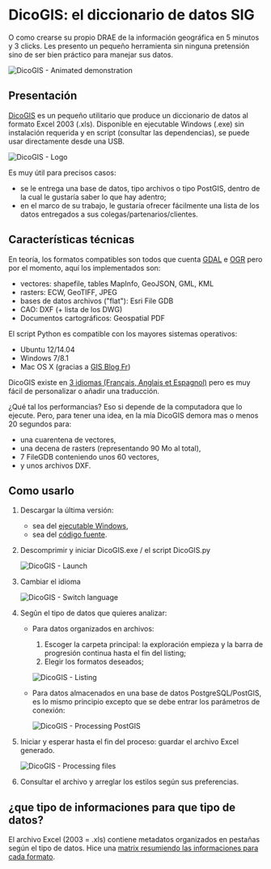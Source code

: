 # DicoGIS: el diccionario de datos SIG

O como crearse su propio DRAE de la información geográfica en 5 minutos y 3 clicks.
Les presento un pequeño herramienta sin ninguna pretensión sino de ser bien práctico para manejar sus datos.

![DicoGIS - Animated demonstration](../static/img/DicoGIS_demo.gif "DicoGIS - Animated demonstration")

## Presentación

[DicoGIS](https://github.com/Guts/DicoGIS) es un pequeño utilitario que produce un diccionario de datos al formato Excel 2003 (.xls). Disponible en ejecutable Windows (.exe) sin instalación requerida y en script (consultar las dependencias), se puede usar directamente desde una USB.

![DicoGIS - Logo](../static/img/DicoGIS_logo.png "DicoGIS - Logo")

Es muy útil para precisos casos:

- se le entrega una base de datos, tipo archivos o tipo PostGIS, dentro de la cual le gustaría saber lo que hay adentro;
- en el marco de su trabajo, le gustaría ofrecer fácilmente una lista de los datos entregados a sus colegas/partenarios/clientes.

## Características técnicas

En teoría, los formatos compatibles son todos que cuenta [GDAL](https://gdal.org/drivers/raster/index.html) e [OGR](https://gdal.org/drivers/vector/index.html) pero por el momento, aquí los implementados son:

- vectores: shapefile, tables MapInfo, GeoJSON, GML, KML
- rasters: ECW, GeoTIFF, JPEG
- bases de datos archivos ("flat"): Esri File GDB
- CAO: DXF (+ lista de los DWG)
- Documentos cartográficos: Geospatial PDF

El script Python es compatible con los mayores sistemas operativos:

- Ubuntu 12/14.04
- Windows 7/8.1
- Mac OS X (gracias a [GIS Blog Fr](https://twitter.com/gisblogfr/status/515068147901407232))

DicoGIS existe en [3 idiomas (Français, Anglais et Espagnol)](https://github.com/Guts/DicoGIS/tree/master/dicogis/locale/) pero es muy fácil de personalizar o añadir una traducción.

¿Qué tal los performancias? Eso si depende de la computadora que lo ejecute. Pero, para tener una idea, en la mía DicoGIS demora mas o menos 20 segundos para:

- una cuarentena de vectores,
- una decena de rasters (representando 90 Mo al total),
- 7 FileGDB conteniendo unos 60 vectores,
- y unos archivos DXF.

## Como usarlo

1. Descargar la última versión:

    - sea del [ejecutable Windows](https://github.com/Guts/DicoGIS/releases),
    - sea del [código fuente](https://github.com/Guts/DicoGIS/archive/master.zip).

2. Descomprimir y iniciar DicoGIS.exe / el script DicoGIS.py

    ![DicoGIS - Launch](../static/img/00a_DicoGIS_Win32exe.PNG "DicoGIS - Launch")

3. Cambiar el idioma

    ![DicoGIS - Switch language](../static/img/99_DicoGIS_SwitchLanguage.gif "DicoGIS - Switch language")

4. Segûn el tipo de datos que quieres analizar:

    - Para datos organizados en archivos:

        1. Escoger la carpeta principal: la exploración empieza y la barra de progresión continua hasta el fin del listing;
        2. Elegir los formatos deseados;

        ![DicoGIS - Listing](../static/img/02_DicoGIS_Listing.gif "DicoGIS - Listing")

    - Para datos almacenados en una base de datos PostgreSQL/PostGIS, es lo mismo principio excepto que se debe entrar los parámetros de conexión:

        ![DicoGIS - Processing PostGIS](../static/img/06_DicoGIS_PostGIS.gif "DicoGIS - Processing PostGIS")

5. Iniciar y esperar hasta el fin del proceso: guardar el archivo Excel generado.

    ![DicoGIS - Processing files](../static/img/05_DicoGIS_Processing.gif "DicoGIS - Processing files")

6. Consultar el archivo y arreglar los estilos según sus preferencias.

## ¿que tipo de informaciones para que tipo de datos?

El archivo Excel (2003 = .xls) contiene metadatos organizados en pestañas según el tipo de datos. Hice una [matrix resumiendo las informaciones para cada formato](../misc/formats_matrix.md).
